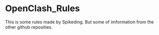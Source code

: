 # OpenClash_Rules
This is some rules made by Spikeding. But some of imformation from the other github reposities.

